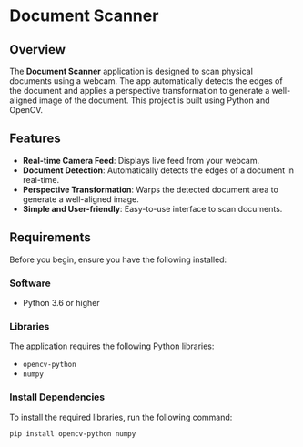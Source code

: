 # Document Scanner

## Overview
The **Document Scanner** application is designed to scan physical documents using a webcam. The app automatically detects the edges of the document and applies a perspective transformation to generate a well-aligned image of the document. This project is built using Python and OpenCV.

## Features
- **Real-time Camera Feed**: Displays live feed from your webcam.
- **Document Detection**: Automatically detects the edges of a document in real-time.
- **Perspective Transformation**: Warps the detected document area to generate a well-aligned image.
- **Simple and User-friendly**: Easy-to-use interface to scan documents.

## Requirements
Before you begin, ensure you have the following installed:

### Software
- Python 3.6 or higher

### Libraries
The application requires the following Python libraries:

- `opencv-python`
- `numpy`

### Install Dependencies
To install the required libraries, run the following command:

```bash
pip install opencv-python numpy

